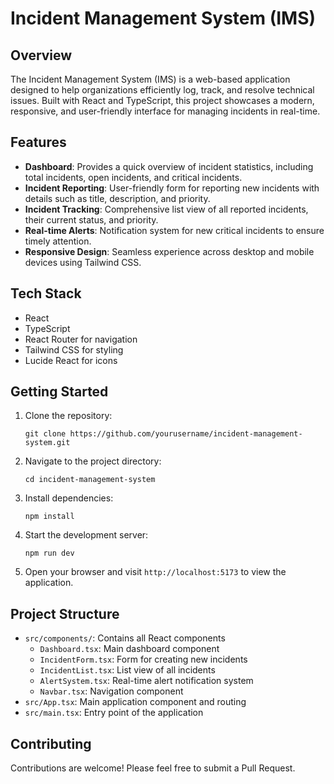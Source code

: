 # Incident Management System (IMS)

## Overview

The Incident Management System (IMS) is a web-based application designed to help organizations efficiently log, track, and resolve technical issues. Built with React and TypeScript, this project showcases a modern, responsive, and user-friendly interface for managing incidents in real-time.

## Features

- **Dashboard**: Provides a quick overview of incident statistics, including total incidents, open incidents, and critical incidents.
- **Incident Reporting**: User-friendly form for reporting new incidents with details such as title, description, and priority.
- **Incident Tracking**: Comprehensive list view of all reported incidents, their current status, and priority.
- **Real-time Alerts**: Notification system for new critical incidents to ensure timely attention.
- **Responsive Design**: Seamless experience across desktop and mobile devices using Tailwind CSS.

## Tech Stack

- React
- TypeScript
- React Router for navigation
- Tailwind CSS for styling
- Lucide React for icons

## Getting Started

1. Clone the repository:
   ```
   git clone https://github.com/yourusername/incident-management-system.git
   ```

2. Navigate to the project directory:
   ```
   cd incident-management-system
   ```

3. Install dependencies:
   ```
   npm install
   ```

4. Start the development server:
   ```
   npm run dev
   ```

5. Open your browser and visit `http://localhost:5173` to view the application.

## Project Structure

- `src/components/`: Contains all React components
  - `Dashboard.tsx`: Main dashboard component
  - `IncidentForm.tsx`: Form for creating new incidents
  - `IncidentList.tsx`: List view of all incidents
  - `AlertSystem.tsx`: Real-time alert notification system
  - `Navbar.tsx`: Navigation component
- `src/App.tsx`: Main application component and routing
- `src/main.tsx`: Entry point of the application

## Contributing

Contributions are welcome! Please feel free to submit a Pull Request.
